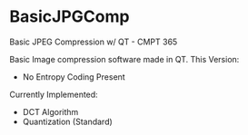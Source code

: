 BasicJPGComp
============

Basic JPEG Compression w/ QT - CMPT 365

Basic Image compression software made in QT. 
This Version:
- No Entropy Coding Present

Currently Implemented:
- DCT Algorithm
- Quantization (Standard)



